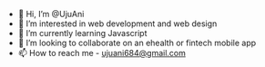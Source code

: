 - 👋 Hi, I’m @UjuAni
- 👀 I’m interested in web development and web design
- 🌱 I’m currently learning Javascript
- 💞️ I’m looking to collaborate on an ehealth or fintech mobile app
- 📫 How to reach me - ujuani684@gmail.com

<!---
UjuAni/UjuAni is a ✨ special ✨ repository because its `README.md` (this file) appears on your GitHub profile.
You can click the Preview link to take a look at your changes.
--->
